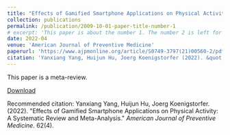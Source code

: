 ```yaml
---
title: "Effects of Gamified Smartphone Applications on Physical Activity: A Systematic Review and Meta-Analysis"
collection: publications
permalink: /publication/2009-10-01-paper-title-number-1
# excerpt: 'This paper is about the number 1. The number 2 is left for future work.'
date: 2022-04
venue: 'American Journal of Preventive Medicine'
paperurl: 'https://www.ajpmonline.org/article/S0749-3797(21)00560-2/pdf'
citation: 'Yanxiang Yang, Huijun Hu, Joerg Koenigstorfer (2022). &quot;Effects of Gamified Smartphone Applications on Physical Activity: A Systematic Review and Meta-Analysis.&quot; <i>American Journal of Preventive Medicine</i>. 62(4).'
---
```

This paper is a meta-review.

[Download](https://www.ajpmonline.org/article/S0749-3797(21)00560-2/pdf)

Recommended citation: Yanxiang Yang, Huijun Hu, Joerg Koenigstorfer. (2022). "Effects of Gamified Smartphone Applications on Physical Activity: A Systematic Review and Meta-Analysis." <i>American Journal of Preventive Medicine</i>. 62(4).
